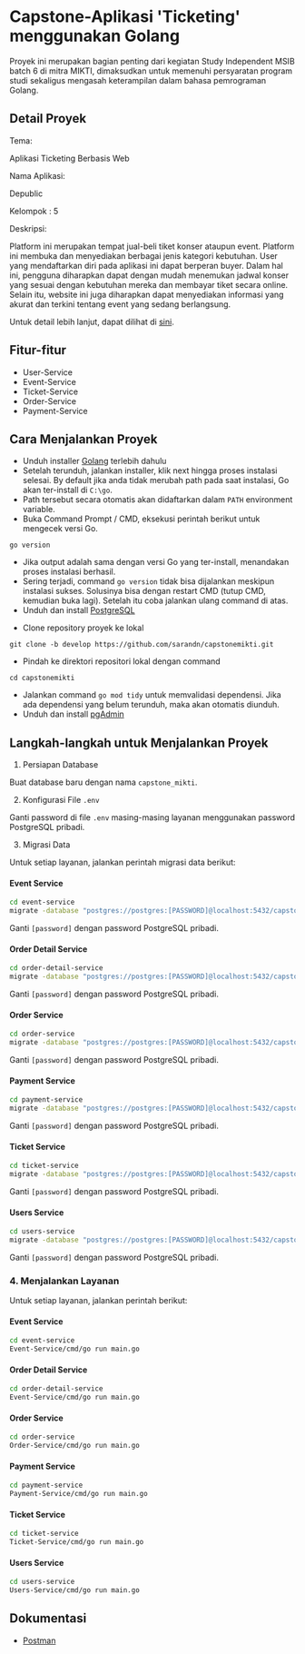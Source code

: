 # Capstone-Aplikasi 'Ticketing' menggunakan Golang

Proyek ini merupakan bagian penting dari kegiatan Study Independent MSIB batch 6 di mitra MIKTI, dimaksudkan untuk memenuhi persyaratan program studi sekaligus mengasah keterampilan dalam bahasa pemrograman Golang.

## Detail Proyek
Tema:

Aplikasi Ticketing Berbasis Web

Nama Aplikasi:

Depublic

Kelompok : 5

Deskripsi:

Platform ini merupakan tempat jual-beli tiket konser ataupun event. Platform ini membuka dan menyediakan berbagai jenis kategori kebutuhan. User yang mendaftarkan diri pada aplikasi ini dapat berperan buyer. Dalam hal ini, pengguna diharapkan dapat dengan mudah menemukan jadwal konser yang sesuai dengan kebutuhan mereka dan membayar tiket secara online. Selain itu, website ini juga diharapkan dapat menyediakan informasi yang akurat dan terkini tentang event yang sedang berlangsung.

Untuk detail lebih lanjut, dapat dilihat di [sini](https://docs.google.com/presentation/d/1Fg5eM2pDcXrN-cETuHndRRCExXjVBkF2KInIeNDFTqs/edit#slide=id.g248d5834739_0_11).
## Fitur-fitur 
- User-Service
- Event-Service
- Ticket-Service
- Order-Service
- Payment-Service

## Cara Menjalankan Proyek

- Unduh installer [Golang](https://golang.org/dl/) terlebih dahulu
- Setelah terunduh, jalankan installer, klik next hingga proses instalasi selesai. By default jika anda tidak merubah path pada saat instalasi, Go akan ter-install di ```C:\go```. 
- Path tersebut secara otomatis akan didaftarkan dalam ```PATH``` environment variable.
- Buka Command Prompt / CMD, eksekusi perintah berikut untuk mengecek versi Go.
```
go version
```
- Jika output adalah sama dengan versi Go yang ter-install, menandakan proses instalasi berhasil.
- Sering terjadi, command ```go version``` tidak bisa dijalankan meskipun instalasi sukses. Solusinya bisa dengan restart CMD (tutup CMD, kemudian buka lagi). Setelah itu coba jalankan ulang command di atas.
- Unduh dan install [PostgreSQL](https://www.postgresql.org/download/)
* Clone repository proyek ke lokal
```
git clone -b develop https://github.com/sarandn/capstonemikti.git
```
- Pindah ke direktori repositori lokal dengan command
```
cd capstonemikti
```

- Jalankan command ```go mod tidy``` untuk memvalidasi dependensi. Jika ada dependensi yang belum terunduh, maka akan otomatis diunduh.
- Unduh dan install [pgAdmin](https://www.pgadmin.org/download/)


## Langkah-langkah untuk Menjalankan Proyek

1. Persiapan Database

Buat database baru dengan nama `capstone_mikti`.

2. Konfigurasi File `.env`

Ganti password di file `.env` masing-masing layanan menggunakan password PostgreSQL pribadi.

3. Migrasi Data

Untuk setiap layanan, jalankan perintah migrasi data berikut:

#### Event Service

```bash
cd event-service
migrate -database "postgres://postgres:[PASSWORD]@localhost:5432/capstone_mikti?sslmode=disable" -path db/migrations up
```
Ganti `[password]` dengan password PostgreSQL pribadi.

#### Order Detail Service

```bash
cd order-detail-service
migrate -database "postgres://postgres:[PASSWORD]@localhost:5432/capstone_mikti?sslmode=disable" -path db/migrations up
```
Ganti `[password]` dengan password PostgreSQL pribadi.

#### Order Service

```bash
cd order-service
migrate -database "postgres://postgres:[PASSWORD]@localhost:5432/capstone_mikti?sslmode=disable" -path db/migrations up
```
Ganti `[password]` dengan password PostgreSQL pribadi.

#### Payment Service

```bash
cd payment-service
migrate -database "postgres://postgres:[PASSWORD]@localhost:5432/capstone_mikti?sslmode=disable" -path db/migrations up
```
Ganti `[password]` dengan password PostgreSQL pribadi.

#### Ticket Service

```bash
cd ticket-service
migrate -database "postgres://postgres:[PASSWORD]@localhost:5432/capstone_mikti?sslmode=disable" -path db/migrations up
```
Ganti `[password]` dengan password PostgreSQL pribadi.

#### Users Service

```bash
cd users-service
migrate -database "postgres://postgres:[PASSWORD]@localhost:5432/capstone_mikti?sslmode=disable" -path db/migrations up
```
Ganti `[password]` dengan password PostgreSQL pribadi.

### 4. Menjalankan Layanan

Untuk setiap layanan, jalankan perintah berikut:

#### Event Service

```bash
cd event-service
Event-Service/cmd/go run main.go
```


#### Order Detail Service

```bash
cd order-detail-service
Event-Service/cmd/go run main.go
```

#### Order Service

```bash
cd order-service
Order-Service/cmd/go run main.go
```

#### Payment Service

```bash
cd payment-service
Payment-Service/cmd/go run main.go
```

#### Ticket Service

```bash
cd ticket-service
Ticket-Service/cmd/go run main.go
```

#### Users Service

```bash
cd users-service
Users-Service/cmd/go run main.go
```


## Dokumentasi

- [Postman](https://depublic.postman.co/workspace/depublic-Workspace~ee94f749-a3c4-446c-8a87-b9f1b81e6d6b/collection/36476173-355ef619-c23c-4e1e-8e39-cd818f80304d?action=share&creator=36277884)
